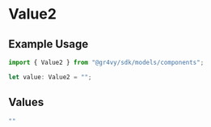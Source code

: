 # Value2

## Example Usage

```typescript
import { Value2 } from "@gr4vy/sdk/models/components";

let value: Value2 = "";
```

## Values

```typescript
""
```